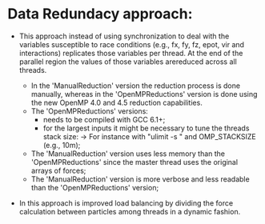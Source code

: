 # Data Redundacy approach:

* This approach instead of using synchronization to deal with the variables susceptible to race conditions (e.g., fx, fy, fz, epot, vir and interactions) replicates those variables per thread. At the end of the parallel region the values of those variables arereduced across all threads.
	- In the 'ManualReduction' version the reduction process is done manually, whereas in the 'OpenMPReductions' version is done using the new OpenMP 4.0 and 4.5 reduction capabilities.
	- The 'OpenMPReductions' versions: 
		- needs to be compiled with GCC 6.1+;
		- for the largest inputs it might be necessary to tune the threads stack size:
			-> For instance with "ulimit -s <stacksize>" and OMP_STACKSIZE (e.g., 10m);
	- The 'ManualReduction' version uses less memory than the 'OpenMPReductions' since the master thread uses the original arrays of forces;
	- The 'ManualReduction' version is more verbose and less readable than the 'OpenMPReductions' version;

* In this approach is improved load balancing by dividing the force calculation between particles among threads in a dynamic fashion.
